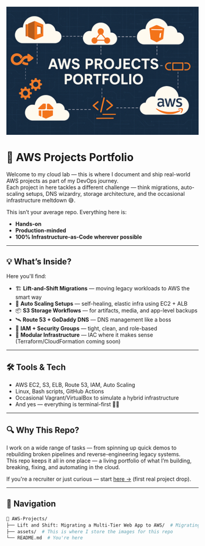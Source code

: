 ![Diagram](./assets/front_page_banner.png)

# 🚀 AWS Projects Portfolio

Welcome to my cloud lab — this is where I document and ship real-world AWS projects as part of my DevOps journey.  
Each project in here tackles a different challenge — think migrations, auto-scaling setups, DNS wizardry, storage architecture, and the occasional infrastructure meltdown 😅.

This isn’t your average repo. Everything here is:

- **Hands-on**
- **Production-minded**
- **100% Infrastructure-as-Code wherever possible**

---

## 💡 What’s Inside?

Here you'll find:

- 🏗️ **Lift-and-Shift Migrations** — moving legacy workloads to AWS the smart way  
- 🔁 **Auto Scaling Setups** — self-healing, elastic infra using EC2 + ALB  
- 📦 **S3 Storage Workflows** — for artifacts, media, and app-level backups  
- 🛰️ **Route 53 + GoDaddy DNS** — DNS management like a boss  
- 🔐 **IAM + Security Groups** — tight, clean, and role-based  
- 🧱 **Modular Infrastructure** — IAC where it makes sense (Terraform/CloudFormation coming soon)

---

## 🛠️ Tools & Tech

- AWS EC2, S3, ELB, Route 53, IAM, Auto Scaling
- Linux, Bash scripts, GitHub Actions
- Occasional Vagrant/VirtualBox to simulate a hybrid infrastructure
- And yes — everything is terminal-first 🧑‍💻

---

## 🔍 Why This Repo?

I work on a wide range of tasks — from spinning up quick demos to rebuilding broken pipelines and reverse-engineering legacy systems.  
This repo keeps it all in one place — a living portfolio of what I’m building, breaking, fixing, and automating in the cloud.

If you're a recruiter or just curious — start [here →](./LiftAndShift-vProfile-on-AWS) (first real project drop).

---

## 🧭 Navigation

```bash
📁 AWS-Projects/
├── Lift and Shift: Migrating a Multi-Tier Web App to AWS/  # Migrating multi-tier app to AWS
├── assets/  # This is where I store the images for this repo
└── README.md  # You're here
